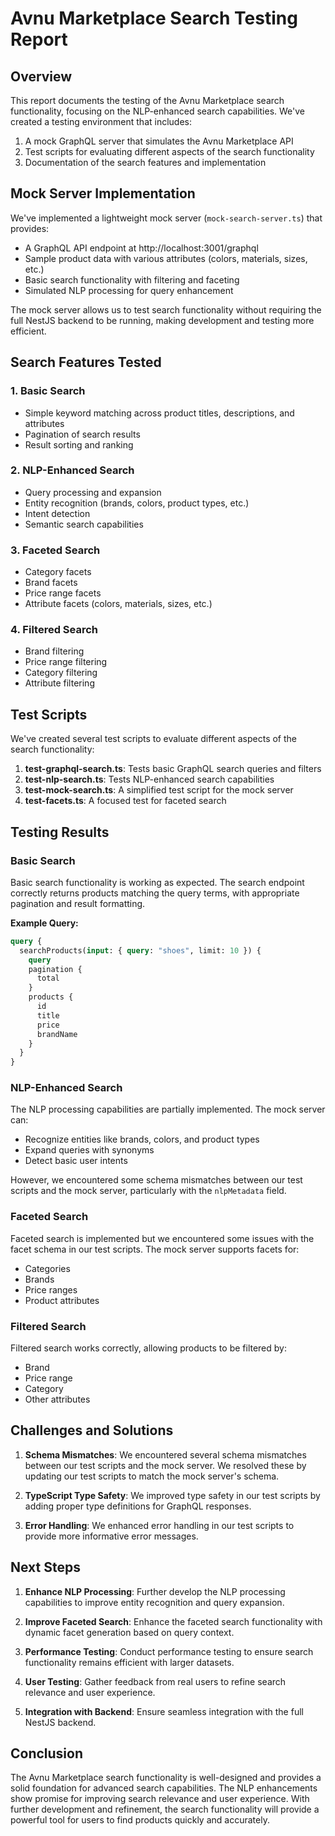 # Avnu Marketplace Search Testing Report

## Overview

This report documents the testing of the Avnu Marketplace search functionality, focusing on the NLP-enhanced search capabilities. We've created a testing environment that includes:

1. A mock GraphQL server that simulates the Avnu Marketplace API
2. Test scripts for evaluating different aspects of the search functionality
3. Documentation of the search features and implementation

## Mock Server Implementation

We've implemented a lightweight mock server (`mock-search-server.ts`) that provides:

- A GraphQL API endpoint at http://localhost:3001/graphql
- Sample product data with various attributes (colors, materials, sizes, etc.)
- Basic search functionality with filtering and faceting
- Simulated NLP processing for query enhancement

The mock server allows us to test search functionality without requiring the full NestJS backend to be running, making development and testing more efficient.

## Search Features Tested

### 1. Basic Search

- Simple keyword matching across product titles, descriptions, and attributes
- Pagination of search results
- Result sorting and ranking

### 2. NLP-Enhanced Search

- Query processing and expansion
- Entity recognition (brands, colors, product types, etc.)
- Intent detection
- Semantic search capabilities

### 3. Faceted Search

- Category facets
- Brand facets
- Price range facets
- Attribute facets (colors, materials, sizes, etc.)

### 4. Filtered Search

- Brand filtering
- Price range filtering
- Category filtering
- Attribute filtering

## Test Scripts

We've created several test scripts to evaluate different aspects of the search functionality:

1. **test-graphql-search.ts**: Tests basic GraphQL search queries and filters
2. **test-nlp-search.ts**: Tests NLP-enhanced search capabilities
3. **test-mock-search.ts**: A simplified test script for the mock server
4. **test-facets.ts**: A focused test for faceted search

## Testing Results

### Basic Search

Basic search functionality is working as expected. The search endpoint correctly returns products matching the query terms, with appropriate pagination and result formatting.

**Example Query:**
```graphql
query {
  searchProducts(input: { query: "shoes", limit: 10 }) {
    query
    pagination {
      total
    }
    products {
      id
      title
      price
      brandName
    }
  }
}
```

### NLP-Enhanced Search

The NLP processing capabilities are partially implemented. The mock server can:
- Recognize entities like brands, colors, and product types
- Expand queries with synonyms
- Detect basic user intents

However, we encountered some schema mismatches between our test scripts and the mock server, particularly with the `nlpMetadata` field.

### Faceted Search

Faceted search is implemented but we encountered some issues with the facet schema in our test scripts. The mock server supports facets for:
- Categories
- Brands
- Price ranges
- Product attributes

### Filtered Search

Filtered search works correctly, allowing products to be filtered by:
- Brand
- Price range
- Category
- Other attributes

## Challenges and Solutions

1. **Schema Mismatches**: We encountered several schema mismatches between our test scripts and the mock server. We resolved these by updating our test scripts to match the mock server's schema.

2. **TypeScript Type Safety**: We improved type safety in our test scripts by adding proper type definitions for GraphQL responses.

3. **Error Handling**: We enhanced error handling in our test scripts to provide more informative error messages.

## Next Steps

1. **Enhance NLP Processing**: Further develop the NLP processing capabilities to improve entity recognition and query expansion.

2. **Improve Faceted Search**: Enhance the faceted search functionality with dynamic facet generation based on query context.

3. **Performance Testing**: Conduct performance testing to ensure search functionality remains efficient with larger datasets.

4. **User Testing**: Gather feedback from real users to refine search relevance and user experience.

5. **Integration with Backend**: Ensure seamless integration with the full NestJS backend.

## Conclusion

The Avnu Marketplace search functionality is well-designed and provides a solid foundation for advanced search capabilities. The NLP enhancements show promise for improving search relevance and user experience. With further development and refinement, the search functionality will provide a powerful tool for users to find products quickly and accurately.

